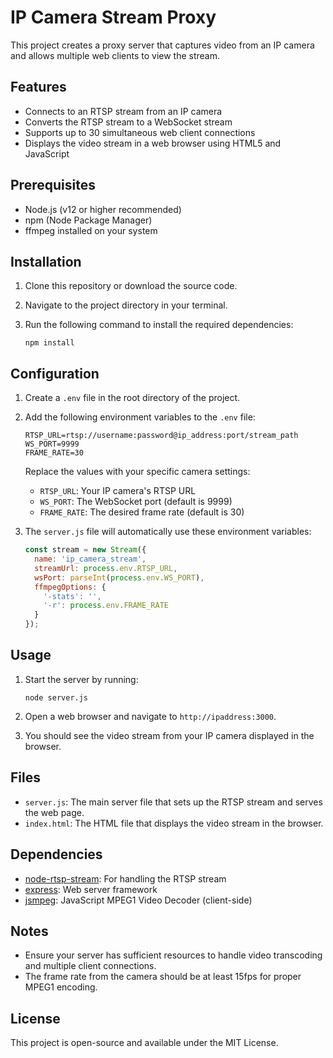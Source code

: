 
# IP Camera Stream Proxy

This project creates a proxy server that captures video from an IP camera and allows multiple web clients to view the stream.

## Features

- Connects to an RTSP stream from an IP camera
- Converts the RTSP stream to a WebSocket stream
- Supports up to 30 simultaneous web client connections
- Displays the video stream in a web browser using HTML5 and JavaScript

## Prerequisites

- Node.js (v12 or higher recommended)
- npm (Node Package Manager)
- ffmpeg installed on your system

## Installation

1. Clone this repository or download the source code.
2. Navigate to the project directory in your terminal.
3. Run the following command to install the required dependencies:

   ```
   npm install
   ```

## Configuration

1. Create a `.env` file in the root directory of the project.

2. Add the following environment variables to the `.env` file:

   ```
   RTSP_URL=rtsp://username:password@ip_address:port/stream_path
   WS_PORT=9999
   FRAME_RATE=30
   ```

   Replace the values with your specific camera settings:
   - `RTSP_URL`: Your IP camera's RTSP URL
   - `WS_PORT`: The WebSocket port (default is 9999)
   - `FRAME_RATE`: The desired frame rate (default is 30)

3. The `server.js` file will automatically use these environment variables:

   ```javascript
   const stream = new Stream({
     name: 'ip_camera_stream',
     streamUrl: process.env.RTSP_URL,
     wsPort: parseInt(process.env.WS_PORT),
     ffmpegOptions: {
       '-stats': '',
       '-r': process.env.FRAME_RATE
     }
   });
   ```

## Usage

1. Start the server by running:

   ```
   node server.js
   ```

2. Open a web browser and navigate to `http://ipaddress:3000`.

3. You should see the video stream from your IP camera displayed in the browser.

## Files

- `server.js`: The main server file that sets up the RTSP stream and serves the web page.
- `index.html`: The HTML file that displays the video stream in the browser.

## Dependencies

- [node-rtsp-stream](https://www.npmjs.com/package/node-rtsp-stream): For handling the RTSP stream
- [express](https://www.npmjs.com/package/express): Web server framework
- [jsmpeg](https://github.com/phoboslab/jsmpeg): JavaScript MPEG1 Video Decoder (client-side)

## Notes

- Ensure your server has sufficient resources to handle video transcoding and multiple client connections.
- The frame rate from the camera should be at least 15fps for proper MPEG1 encoding.

## License

This project is open-source and available under the MIT License.
